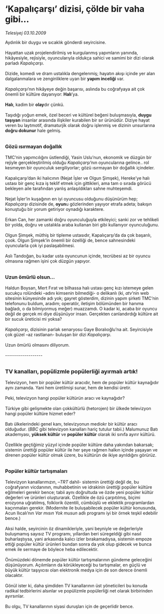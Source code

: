 # ‘Kapalıçarşı’ dizisi, çölde bir vaha gibi...

*Telesiyej 03.10.2009*

<div class="taraf_structure_2col_1zq">
<div class="margen_n">



 <p>Aydınlık bir duygu ve sıcaklık gönderdi seyircisine. <br/><br/>Hayattan uzak projelendirilmiş ve kurgulanmış yapımların yanında, hikâyesiyle, rejisiyle, oyuncularıyla oldukça sahici ve samimi bir dizi olarak parladı <i>Kapalıçarşı</i>. <br/><br/>Dizide, komedi ve dram ustalıkla dengelenmiş; hayatın akışı içinde yer alan dalgalanmalara ve zenginliklere uyan bir <b>yapım inceliği </b>var.<i> <br/><br/>Kapalıçarşı</i>’nın hikâyeye değin başarısı, aslında bu coğrafyaya ait çok önemli bir kültüre dayanıyor: <b>Halı</b>’ya. <b><br/><br/>Halı</b>, kadim bir <b>olay</b>dır çünkü. <br/><br/>Taşıdığı yoğun emek, özel beceri ve kültürel beğeni buluşmasıyla, <b>duygu taşıyan</b> insanlar arasında ilişkiler kurabilen bir sır ürünüdür. Diziye hayat veren bu laytmotif, dramaturjik olarak doğru işlenmiş ve dizinin unsurlarına <b>doğru dokunur</b> hale gelmiş. <b><br/><br/><br/><font size="3">Gözü ısırmayan doğallık</font></b> <br/><br/>TMC’nin yapımcılığını üstlendiği, Yasin Uslu’nun, ekonomik ve düzgün bir rejiyle gerçekleştirilmiş olduğu<i> Kapalıçarşı</i>’nın oyuncularına gelince.. rol kesmeyen bir oyunculuk sergiliyorlar; gözü ısırmayan bir doğallık içindeler. <br/><br/>Kapalıçarşı’dan iki halıcının (Nejat İşler ve Olgun Şimşek), Hereke’ye halı ustası bir genç kıza iş teklif etmek için gittikleri, ama tam o sırada görücü bekleyen aile tarafından yanlış anlaşıldıkları sahne muhteşemdi. <br/><br/>Nejat İşler’in kuşağının en iyi oyuncusu olduğunu düşünürüm hep; <i>Kapalıçarşı</i> dizisinde de, <b>oyun</b>u gözlerinden yayıyor etrafa adeta; bakışın konuştuğu bir yorum getiriyor oynadığı karaktere. <br/><br/>Erkan Can, her zamanki doğru oyunculuğuyla etkileyici; sanki zor ve tehlikeli bir yolda, doğru ve ustalıkla araba kullanan biri gibi kullanıyor oyunculuğunu. <br/><br/>Olgun Şimşek, müthiş bir tipleme ustasıdır, Kapalıçarşı’da da çok başarılı, çook. Olgun Şimşek’in önemli bir özelliği de, bence sahnesindeki oyuncularla çok iyi paslaşabilmesi. <br/><br/>Aslı Tandoğan, bu kadar usta oyuncunun içinde, tecrübesi az bir oyuncu olmasına rağmen işini çok düzgün yapıyor. <b><br/><br/><br/><font size="3">Uzun ömürlü olsun...</font></b><font size="3"> <br/></font><br/>Haldun Boysan, Mert Fırat ve bilhassa halı ustası genç kızı istemeye gelen sucukçu rolündeki –adını kimsenin bilmediği- o delikanlı (ki, <i>atv</i>’nin web sitesinin künyesinde adı yok; gayret gösterdim, dizinin yapım şirketi TMC’nin telefonunu buldum, aradım; operatör, iletişim bölümünden bir hanıma bağladı, o da bilmiyormuş meğer) muazzamdı. O kadar ki, acaba bir oyuncu değil de gerçek mi diye düşünüyor insan. Gerçekten canlandırdığı kültüre ait bir sucuk üreticisi mi yoksa? <i><br/><br/>Kapalıçarşı</i>, dizisinin parlak senaryosu Gaye Boralıoğlu’na ait. Seyircisiyle çok güzel –az rastlanan- buluşan bir dizi <i>Kapalıçarşı</i>. <br/><br/>Uzun ömürlü olmasını diliyorum. <br/><br/>------------------- <br/><br/><br/><font size="4"><strong>TV kanalları, popülizmle popülerliği ayırmalı artık! </strong></font><br/><br/>Televizyon, hem bir popüler kültür aracıdır, hem de popüler kültür kaynağıdır aynı zamanda. Yani hem üretilmişi sunar, hem de kendisi üretir. <br/><br/>Peki, televizyon hangi popüler kültürün aracı ve kaynağıdır? <br/><br/>Türkiye gibi gelişmekte olan çokkültürlü (hetorojen) bir ülkede televizyon hangi popüler kültüre hizmet eder? <br/><br/>Batı ülkelerindeki genel kanı, televizyonun mediokr bir kültür aracı olduğudur. (<i>BBC</i> gibi televizyon kanalları hariç tutulur tabii.) Malumunuz Batı akademyası, <b>yüksek kültür</b> ve <b>popüler kültür</b> olarak iki sınıfa ayırır kültürü. <br/><br/>Özellikle geçtiğimiz yüzyıl içinde popüler kültüre daha yakından bakarsak; sistemin ürettiği popüler kültür ile her şeye rağmen halkın içinde yaşayan ve direnen popüler kültür olmak üzere, bu kültürün de ikiye ayrıldığını görürüz.<b> <br/><br/><br/><font size="3">Popüler kültür tartışmaları</font></b><font size="3"> <br/></font><br/>Televizyon kanallarımızın, –<i>TRT</i> dahil- sistemin ürettiği değil de, bu coğrafyanın vicdanının, muhabbetinin ve idrakinin ürettiği popüler kültüre eğilmeleri gerekir bence; tabii aynı doğrultuda ve özde yeni popüler kültür değerleri ve ürünleri oluşturarak. Özellikle de özü çarpıtılmış, biçimi erozyona uğratılmış, folklorik özentili, cümbüşlü ve eklektik programlardan kaçınmaları gerekir. (Modernite ile buluşabilecek popüler kültür konusunda, Acun Ilıcalı’nın <i>Var mısın Yok musun</i> adlı programı iyi bir örnek teşkil edebilir bence.) <br/><br/>Aksi halde, seyircinin öz dinamikleriyle, yani beyniyle ve değerleriyle buluşmamış sayısız TV programı, yıllardan beri süregeldiği gibi nasıl buharlaştıysa, yani arkasında kalıcı izler bırakamadıysa, sistemin empoze ettiği popüler kültür ürünleri bundan sonra da yok olup gidecek ve bunca emek ile sermaye de böylece heba edilecektir. <br/><br/>Önümüzdeki dönemde popüler kültür tartışmalarının gündeme geleceğini düşünüyorum. Açılımların da körükleyeceği bu tartışmalar, en güçlü ve büyük kültür taşıyıcısı olan elektronik medya için de son derece önemli olacaktır. <br/><br/>Gönül ister ki, daha şimdiden TV kanallarının üst yöneticileri bu konuda radikal tedbirlerini alsınlar ve popülizmle popülerliği net olarak birbirinden ayırsınlar. <br/><br/>Bu olgu, TV kanallarının siyasi duruşları için de geçerlidir bence. </p>
<br/>
<br/>
<br/>



<br/>


<div id="taraf_not">
</div>

</div>


</div>
